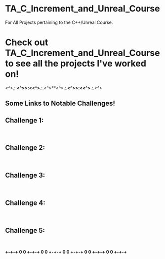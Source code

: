 # TA_C_Increment_and_Unreal_Course
 
For All Projects pertaining to the C++/Unreal Course.

# Check out TA_C_Increment_and_Unreal_Course to see all the projects I've worked on!

*<^>*.:.**<^>>:<<^>**.:.*<^>**<^>*.:.**<^>>:<<^>**.:.*<^>*

## Some Links to Notable Challenges!

## Challenge 1:
<a href=""> </a><br>


## Challenge 2:
<a href=""> </a><br>


## Challenge 3:
<a href=""> </a><br>


## Challenge 4:
<a href=""> </a><br>


## Challenge 5:
<a href=""> </a><br>


**+-+-+ 0 0 +-+-+ 0 0 +-+-+ 0 0 +-+-+ 0 0 +-+-+ 0 0 +-+-+**
